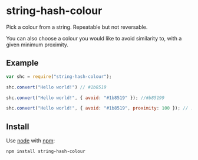 # string-hash-colour

Pick a colour from a string. Repeatable but not reversable.

You can also choose a colour you would like to avoid similarity to, with a given minimum proximity.

## Example

```javascript
var shc = require("string-hash-colour");

shc.convert("Hello world!")	// #1b8519

shc.convert("Hello world!", { avoid: "#1b8519" }); //#b85199

shc.convert("Hello world!", { avoid: "#1b8519", proximity: 100 }); // ...still #b85199. I can't find a hash that isn't very far away immediately upon detection of proximity. But this is how you use it, anyway.
```

## Install

Use [node](http://nodejs.org) with [npm](http://npmjs.org):

	npm install string-hash-colour
